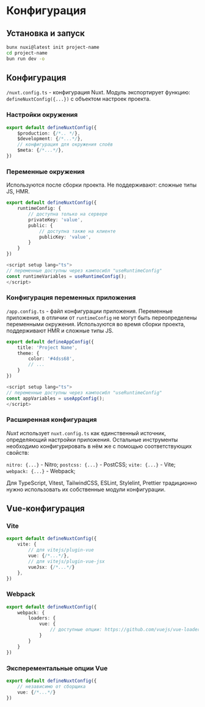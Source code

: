 # Конфигурация

## Установка и запуск

```bash
bunx nuxi@latest init project-name
cd project-name
bun run dev -o
```

## Конфигурация

`/nuxt.config.ts` - конфигурация Nuxt. Модуль экспортирует функцию: `defineNuxtConfig({...})` с объектом настроек проекта.

### Настройки окружения

```typescript
export default defineNuxtConfig({
    $production: {/*.. */},
    $development: {/*...*/},
    // конфигурация для окружения слоёв
    $meta: {/*...*/},
})
```

### Переменные окружения

Используются после сборки проекта. Не поддерживают: сложные типы JS, HMR. 

```typescript
export default defineNuxtConfig({
    runtimeConfig: {
        // доступна только на сервере
        privateKey: 'value',
        public: {
            // доступна также на клиенте
            publicKey: 'value',
        }
    }
})
```

```typescript
<script setup lang="ts">
// переменные доступны через кампосибл "useRuntimeConfig"
const runtimeVariables = useRuntimeConfig();
</script>
```

### Конфигурация переменных приложения

`/app.config.ts` - файл конфигурации приложения. Переменные приложения, в отличии от `runtimeConfig` не могут быть переопределены переменными окружения. Используются во время сборки проекта, поддерживают HMR и сложные типы JS.

```typescript
export default defineAppConfig({
    title: 'Project Name',
    theme: {
        color: '#4dss68',
        // ...
    }
})
```

```typescript
<script setup lang="ts">
// переменные доступны через кампосибл "useRuntimeConfig"
const appVariables = useAppConfig();
</script>
```

### Расширенная конфигурация

_Nuxt_ использует `nuxt.config.ts` как единственный источник, определяющий настройки приложения. Остальные инструменты необходимо конфигурировать в нём же с помощью соответствующих свойств:

`nitro: {...}` - Nitro;
`postcss: {...}` - PostCSS;
`vite: {...}` - Vite;
`webpack: {...}` - Webpack;

Для TypeScript, Vitest, TailwindCSS, ESLint, Stylelint, Prettier традиционно нужно использовать их собственные модули конфигурации.

## Vue-конфигурация

### Vite

```typescript
export default defineNuxtConfig({
    vite: {
        // для vitejs/plugin-vue
        vue: {/*...*/},
        // для vitejs/plugin-vue-jsx
        vueJsx: {/*...*/}
    },
})
```

### Webpack

```typescript
export default defineNuxtConfig({
    webpack: {
        loaders: {
            vue: {
                // доступные опции: https://github.com/vuejs/vue-loader/blob/main/src/index.ts#L32-L62
            }
        }
    }
})
```

### Эксперементальные опции Vue

```typescript
export default defineNuxtConfig({
    // независимо от сборщика
    vue: {/*...*/}
})
```
